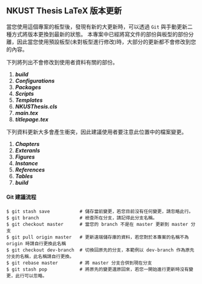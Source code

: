 ## NKUST Thesis LaTeX 版本更新

當您使用這個專案的板型後，發現有新的大更新時，可以透過 `Git` 與手動更新二種方式將版本更換到最新的狀態。
本專案中已經將寫文件的部份與板型的部份分離，因此當您使用預設板型(未對板型進行修改)時，大部分的更新都不會修改到您的內容。

下列將列出不會修改到使用者資料有關的部份。

1. ***build***
2. ***Configurations***
3. ***Packages***
4. ***Scripts***
5. ***Templates***
6. ***NKUSThesis.cls***
7. ***main.tex***
8. ***titlepage.tex***

下列資料更新大多會產生衝突，因此建議使用者要注意此位置中的檔案變更。

1. ***Chapters***
2. ***Exteranls***
3. ***Figures***
4. ***Instance***
5. ***References***
6. ***Tables***
7. ***build***

#### Git 建議流程

```
$ git stash save           # 儲存當前變更，若您目前沒有任何變更，請忽略此行。
$ git branch               # 檢查所在分支，請記得此分支名稱。
$ git checkout master      # 當您的 branch 不是在 master 更新到 master 分支
$ git pull origin master   # 更新遠端儲存庫的資料，若您對於本專案的名稱不為 origin 時請自行更換此名稱
$ git checkout dev-branch  # 切換回原先的分支，本範例以 dev-branch 作為原先分支的名稱，此名稱請自行更換。
$ git rebase master        # 將 master 分支合併到現在分支
$ git stash pop            # 將原先的變更還原回來，若您一開始進行更新時沒有變更，此行可以忽略。
```




